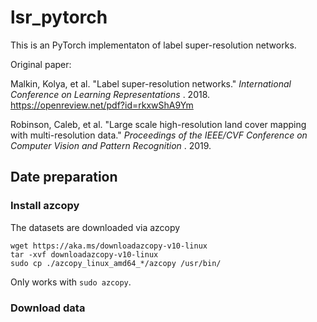 # lsr_pytorch

This is an PyTorch implementaton of label super-resolution networks.

Original paper: 

Malkin, Kolya, et al. "Label super-resolution networks."  *International Conference on Learning Representations* . 2018. https://openreview.net/pdf?id=rkxwShA9Ym

Robinson, Caleb, et al. "Large scale high-resolution land cover mapping with multi-resolution data."  *Proceedings of the IEEE/CVF Conference on Computer Vision and Pattern Recognition* . 2019.

## Date preparation

### Install azcopy

The datasets are downloaded via azcopy

```
wget https://aka.ms/downloadazcopy-v10-linux
tar -xvf downloadazcopy-v10-linux
sudo cp ./azcopy_linux_amd64_*/azcopy /usr/bin/
```

Only works with `sudo azcopy`.

### Download data

